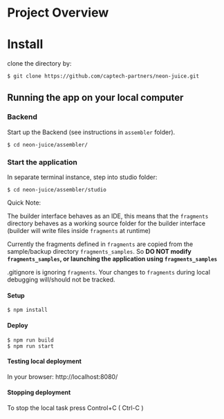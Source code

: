 # Project Overview
# Install

clone the directory by:
```
$ git clone https://github.com/captech-partners/neon-juice.git
```

## Running the app on your local computer

### Backend
Start up the Backend (see instructions in `assembler` folder).
```
$ cd neon-juice/assembler/
```

### Start the application

In separate terminal instance, step into studio folder:
```
$ cd neon-juice/assembler/studio
```

Quick Note:

The builder interface behaves as an IDE, this means that the `fragments` directory behaves as a working source folder for the builder interface (builder will write files inside `fragments` at runtime)

Currently the fragments defined in `fragments` are copied from the sample/backup directory `fragments_samples`. So __DO NOT modify `fragments_samples`, or launching the application using `fragments_samples`__

.gitignore is ignoring `fragments`. Your changes to `fragments` during local debugging will/should not be tracked.


#### Setup
```
$ npm install
```

#### Deploy
```
$ npm run build
$ npm run start
```

#### Testing local deployment

In your browser:
http://localhost:8080/


#### Stopping deployment
To stop the local task press Control+C ( Ctrl-C )

